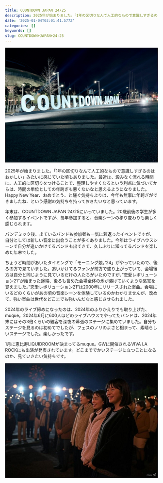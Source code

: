 ```yaml
---
title: COUNTDOWN JAPAN 24/25
description: 2025年が始まりました。「1年の区切りなんて人工的なもので意識しすぎるのはおかしい」みたいに感じていた頃もありました。最近は、澱みなく流れる時間に、人工的に区切りをつけることで、整理しやすくなるという利点に気づいてからは、時間の単位としての年跨ぎも悪くないなと思えるようになりま
date: '2025-01-04T03:01:41.577Z'
categories: []
keywords: []
slug: COUNTDOWN+JAPAN+24-25
---
```

![](1__vuNJpwIaM5PMQRoexUqQ2w.jpeg)

2025年が始まりました。「1年の区切りなんて人工的なもので意識しすぎるのはおかしい」みたいに感じていた頃もありました。最近は、澱みなく流れる時間に、人工的に区切りをつけることで、整理しやすくなるという利点に気づいてからは、時間の単位としての年跨ぎも悪くないなと思えるようになりました。Happy New Year、おめでとう、と騒ぐ気持ちよりは、今年も無事に年跨ぎができましたね、という感謝の気持ちを持っておきたいなと思っています。

年末は、COUNTDOWN JAPAN 24/25にいっていました。20歳前後の学生が多く参加するイベントですが、毎年参加すると、音楽シーンの移り変わりも楽しく感じられます。

パンデミック後、出ているバンドも参加者も一気に若返ったイベントですが、自分としては新しい音楽に出会うことが多くありました。今年はライブハウスシーンで自分が追いかけてるバンドも出てきて、久しぶりに知ってるバンドを楽しめた年末でした。

ちょうど時間があいたタイミングで「モーニング娘。’24」がやっていたので、後ろの方で見ていました。追いかけてるファンが前方で盛り上がっていて、会場後方は自分と同じように見ているだけの人たちがいたのですが、”恋愛レボリューション21”が始まった途端、後ろも含めた会場全体の氷が溶けていくような感覚を覚えました。”恋愛レボリューション21”は2000年にリリースされた楽曲。会場にいるどのくらいがあの頃の音楽シーンを体験しているのかわかりませんが、改めて、強い楽曲は世代をどこまでも強いんだなと感じさせられました。

2024年のライブ締めになったのは、2024年のふりかえりでも取り上げた、muque。2024年6月に600人ほどのライブハウスでやってたバンドは、2024年末にはその3倍くらいの観客を深夜の幕張のステージに集めていました。自分もステージを見るのは初めてでしたが、フェスのノリのよさと相まって、素晴らしいステージでした。楽しかったです。

1月に恵比寿LIQUIDROOMが決まってるmuque。GWに開催されるVIVA LA ROCKにも出演が発表されています。どこまででかいステージに立つことになるのか、見ていきたい気持ちです。

![](1__xryBpmFoOr0JHqTKgn7pOQ.jpeg)